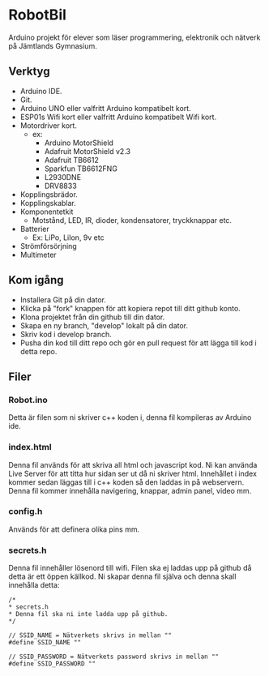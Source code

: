 # RobotBil
Arduino projekt för elever som läser programmering, elektronik och nätverk på Jämtlands Gymnasium.



## Verktyg
- Arduino IDE. 
- Git.
- Arduino UNO eller valfritt Arduino kompatibelt kort.
- ESP01s Wifi kort eller valfritt Arduino kompatibelt Wifi kort.
- Motordriver kort.
    - ex: 
        - Arduino MotorShield
        - Adafruit MotorShield v2.3
        - Adafruit TB6612
        - Sparkfun TB6612FNG
        - L2930DNE
        - DRV8833
- Kopplingsbrädor.
- Kopplingskablar.
- Komponentetkit
    - Motstånd, LED, IR, dioder, kondensatorer, tryckknappar etc.
- Batterier
    - Ex: LiPo, LiIon, 9v etc
- Strömförsörjning
- Multimeter

## Kom igång
- Installera Git på din dator.
- Klicka på "fork" knappen för att kopiera repot till ditt github konto.
- Klona projektet från din github till din dator.
- Skapa en ny branch, "develop" lokalt på din dator.
- Skriv kod i develop branch.
- Pusha din kod till ditt repo och gör en pull request för att lägga till kod i detta repo.

## Filer

### Robot.ino

Detta är filen som ni skriver c++ koden i, denna fil kompileras av Arduino ide.

### index.html
Denna fil används för att skriva all html och javascript kod. Ni kan använda Live Server för att titta hur sidan ser ut då ni skriver html. Innehållet i index kommer sedan läggas till i c++ koden så den laddas in på webservern. Denna fil kommer innehålla navigering, knappar, admin panel, video mm.

### config.h 

Används för att definera olika pins mm.

### secrets.h

Denna fil innehåller lösenord till wifi. Filen ska ej laddas upp på github då detta är ett öppen källkod.
Ni skapar denna fil själva och denna skall innehålla detta:

    /*
    * secrets.h
    * Denna fil ska ni inte ladda upp på github.
    */

    // SSID_NAME = Nätverkets skrivs in mellan ""
    #define SSID_NAME ""

    // SSID_PASSWORD = Nätverkets password skrivs in mellan ""
    #define SSID_PASSWORD ""